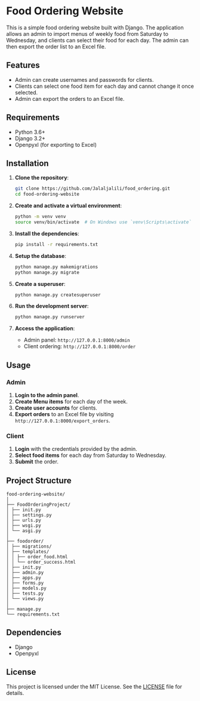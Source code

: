 # Food Ordering Website

This is a simple food ordering website built with Django. The application allows an admin to import menus of weekly food from Saturday to Wednesday, and clients can select their food for each day. The admin can then export the order list to an Excel file.

## Features

- Admin can create usernames and passwords for clients.
- Clients can select one food item for each day and cannot change it once selected.
- Admin can export the orders to an Excel file.

## Requirements

- Python 3.6+
- Django 3.2+
- Openpyxl (for exporting to Excel)

## Installation

1. **Clone the repository**:
    ```bash
    git clone https://github.com/Jalaljalili/food_ordering.git
    cd food-ordering-website
    ```

2. **Create and activate a virtual environment**:
    ```bash
    python -m venv venv
    source venv/bin/activate  # On Windows use `venv\Scripts\activate`
    ```

3. **Install the dependencies**:
    ```bash
    pip install -r requirements.txt
    ```

4. **Setup the database**:
    ```bash
    python manage.py makemigrations
    python manage.py migrate
    ```

5. **Create a superuser**:
    ```bash
    python manage.py createsuperuser
    ```

6. **Run the development server**:
    ```bash
    python manage.py runserver
    ```

7. **Access the application**:
    - Admin panel: `http://127.0.0.1:8000/admin`
    - Client ordering: `http://127.0.0.1:8000/order`

## Usage

### Admin

1. **Login to the admin panel**.
2. **Create Menu items** for each day of the week.
3. **Create user accounts** for clients.
4. **Export orders** to an Excel file by visiting `http://127.0.0.1:8000/export_orders`.

### Client

1. **Login** with the credentials provided by the admin.
2. **Select food items** for each day from Saturday to Wednesday.
3. **Submit** the order.

## Project Structure
```
food-ordering-website/
│
├── FoodOrderingProject/
│ ├── init.py
│ ├── settings.py
│ ├── urls.py
│ ├── wsgi.py
│ └── asgi.py
│
├── foodorder/
│ ├── migrations/
│ ├── templates/
│ │ ├── order_food.html
│ │ └── order_success.html
│ ├── init.py
│ ├── admin.py
│ ├── apps.py
│ ├── forms.py
│ ├── models.py
│ ├── tests.py
│ └── views.py
│
├── manage.py
└── requirements.txt
```

## Dependencies

- Django
- Openpyxl

## License

This project is licensed under the MIT License. See the [LICENSE](LICENSE) file for details.


